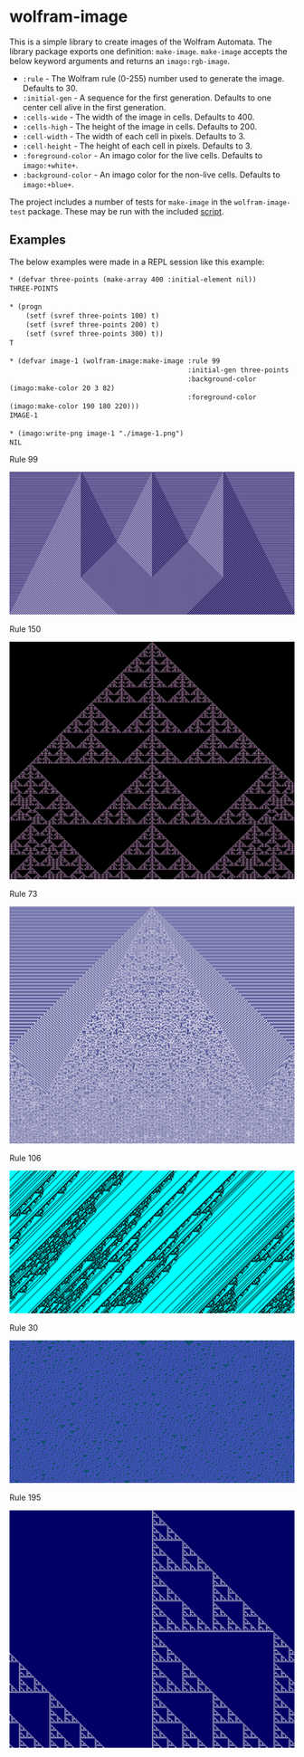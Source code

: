 # wolfram-image

This is a simple library to create images of the Wolfram Automata.  The library package exports one definition: `make-image`.  `make-image` accepts the below keyword arguments and returns an `imago:rgb-image`.
  - `:rule` - The Wolfram rule (0-255) number used to generate the image.  Defaults to 30.
  - `:initial-gen` - A sequence for the first generation.  Defaults to one center cell alive in the first generation.
  - `:cells-wide` - The width of the image in cells.  Defaults to 400.
  - `:cells-high` - The height of the image in cells.  Defaults to 200.
  - `:cell-width` - The width of each cell in pixels.  Defaults to 3.
  - `:cell-height` - The height of each cell in pixels.  Defaults to 3.
  - `:foreground-color` - An imago color for the live cells.  Defaults to `imago:+white+`.
  - `:background-color` - An imago color for the non-live cells.  Defaults to `imago:+blue+`.

The project includes a number of tests for `make-image` in the `wolfram-image-test` package.  These may be run with the included [script](run-tests.sh).

## Examples

The below examples were made in a REPL session like this example:

```
* (defvar three-points (make-array 400 :initial-element nil))
THREE-POINTS

* (progn
    (setf (svref three-points 100) t)
    (setf (svref three-points 200) t)
    (setf (svref three-points 300) t))
T

* (defvar image-1 (wolfram-image:make-image :rule 99
                                            :initial-gen three-points
                                            :background-color (imago:make-color 20 3 82)
                                            :foreground-color (imago:make-color 190 180 220)))
IMAGE-1

* (imago:write-png image-1 "./image-1.png")
NIL
```

Rule 99

![Example Rule 99](example-images/image-rule-99.png)

Rule 150

![Example Rule 150](example-images/image-rule-150.png)

Rule 73

![Example Rule 73](example-images/image-rule-73.png)

Rule 106

![Example Rule 106](example-images/image-rule-106.png)

Rule 30

![Example Rule 30](example-images/image-rule-30.png)

Rule 195

![Example Rule 195](example-images/image-rule-195.png)